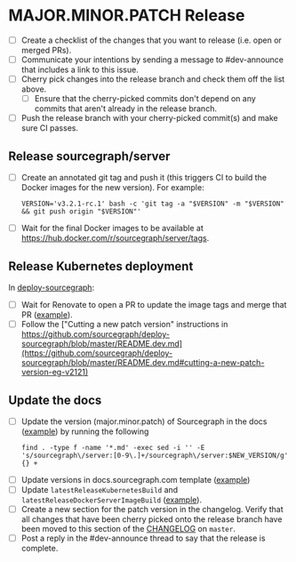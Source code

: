 <!--
This template is used for patch releases.
It is not used for our monthly major/minor releases of Sourcegraph.
See [release_issue_template.md](release_issue_template.md) for the monthly release checklist.
-->

# MAJOR.MINOR.PATCH Release

- [ ] Create a checklist of the changes that you want to release (i.e. open or merged PRs).
- [ ] Communicate your intentions by sending a message to #dev-announce that includes a link to this issue.
- [ ] Cherry pick changes into the release branch and check them off the list above.
  - [ ] Ensure that the cherry-picked commits don't depend on any commits that aren't already in the release branch.
- [ ] Push the release branch with your cherry-picked commit(s) and make sure CI passes.

## Release sourcegraph/server

- [ ] Create an annotated git tag and push it (this triggers CI to build the Docker images for the new version). For example:

  ```
  VERSION='v3.2.1-rc.1' bash -c 'git tag -a "$VERSION" -m "$VERSION" && git push origin "$VERSION"'
  ```

- [ ] Wait for the final Docker images to be available at https://hub.docker.com/r/sourcegraph/server/tags.

## Release Kubernetes deployment

In [deploy-sourcegraph](https://github.com/sourcegraph/deploy-sourcegraph):

- [ ] Wait for Renovate to open a PR to update the image tags and merge that PR ([example](https://github.com/sourcegraph/deploy-sourcegraph/pull/199)).
- [ ] Follow the ["Cutting a new patch version" instructions in https://github.com/sourcegraph/deploy-sourcegraph/blob/master/README.dev.md](https://github.com/sourcegraph/deploy-sourcegraph/blob/master/README.dev.md#cutting-a-new-patch-version-eg-v2121)

## Update the docs

- [ ] Update the version (major.minor.patch) of Sourcegraph in the docs ([example](https://github.com/sourcegraph/sourcegraph/pull/2841)) by running the following
  ```
  find . -type f -name '*.md' -exec sed -i '' -E 's/sourcegraph\/server:[0-9\.]+/sourcegraph\/server:$NEW_VERSION/g' {} +
  ```
- [ ] Update versions in docs.sourcegraph.com template ([example](https://github.com/sourcegraph/sourcegraph/pull/2841/files#diff-3d0e70da24a04f44a1fdc404b7242b89))
- [ ] Update `latestReleaseKubernetesBuild` and `latestReleaseDockerServerImageBuild` ([example](https://github.com/sourcegraph/sourcegraph/pull/2370/commits/15925f2769564225e37013acb52d9d0b30e1336c)).
- [ ] Create a new section for the patch version in the changelog. Verify that all changes that have been cherry picked onto the release branch have been moved to this section of the [CHANGELOG](https://github.com/sourcegraph/sourcegraph/blob/master/CHANGELOG.md) on `master`.
- [ ] Post a reply in the #dev-announce thread to say that the release is complete.
